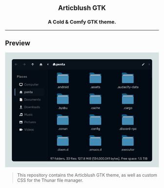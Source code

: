 <h2 align="center"> Articblush GTK </h2> 
<h3 align="center"> A Cold & Comfy GTK theme.</h3> 

---

## Preview
<p align="center"> 
  <img src="preview.png">
</p> 

> This repository contains the Articblush GTK theme, as well as custom CSS for the Thunar file manager.
